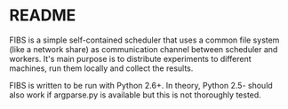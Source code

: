 # README #

FIBS is a simple self-contained scheduler that uses a common file system (like a network share) as communication channel between scheduler and workers. It's main purpose is to distribute experiments to different machines, run them locally and collect the results.

FIBS is written to be run with Python 2.6+. In theory, Python 2.5- should also work if argparse.py is available but this is not thoroughly tested.